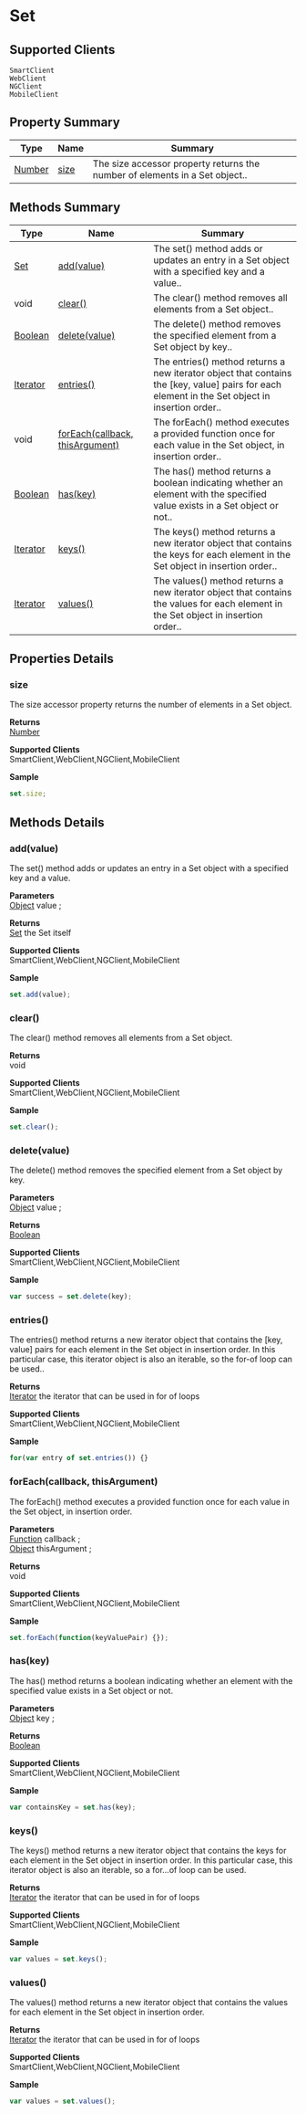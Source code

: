 #  Set

## **Supported Clients**

    SmartClient
    WebClient
    NGClient
    MobileClient

## Property Summary

| Type                                                  | Name                    | Summary                                                                                                           |
| ----------------------------------------------------- | ----------------------- | ----------------------------------------------------------------------------------------------------------------- |
| [Number](./Number.md) | [size](Set.md#size)                   | The size accessor property returns the number of elements in a Set object..                                    |

## Methods Summary

| Type                                                  | Name                    | Summary                                                                                                           |
| ----------------------------------------------------- | ----------------------- | ----------------------------------------------------------------------------------------------------------------- |
| [Set](./Set.md) | [add(value)](Set.md#add-value)                   | The set() method adds or updates an entry in a Set object with a specified key and a value..                                    |
|void | [clear()](Set.md#clear)                   | The clear() method removes all elements from a Set object..                                    |
| [Boolean](./Boolean.md) | [delete(value)](Set.md#delete-value)                   | The delete() method removes the specified element from a Set object by key..                                    |
| [Iterator](./Iterator.md) | [entries()](Set.md#entries)                   | The entries() method returns a new iterator object that contains the [key, value] pairs for each element in the Set object in insertion order..                                    |
|void | [forEach(callback, thisArgument)](Set.md#foreach-callback-thisargument)                   | The forEach() method executes a provided function once for each value in the Set object, in insertion order..                                    |
| [Boolean](./Boolean.md) | [has(key)](Set.md#has-key)                   | The has() method returns a boolean indicating whether an element with the specified value exists in a Set object or not..                                    |
| [Iterator](./Iterator.md) | [keys()](Set.md#keys)                   | The keys() method returns a new iterator object that contains the keys for each element in the Set object in insertion order..                                    |
| [Iterator](./Iterator.md) | [values()](Set.md#values)                   | The values() method returns a new iterator object that contains the values for each element in the Set object in insertion order..                                    |

## Properties Details

### size

The size accessor property returns the number of elements in a Set object.

**Returns**\
[Number](./Number.md) 

**Supported Clients**\
SmartClient,WebClient,NGClient,MobileClient

**Sample**

```javascript
set.size;
```

## Methods Details

### add(value)

The set() method adds or updates an entry in a Set object with a specified key and a value.

**Parameters**\
[Object](./Object.md) value  ;

**Returns**\
[Set](./Set.md) the Set itself

**Supported Clients**\
SmartClient,WebClient,NGClient,MobileClient

**Sample**

```javascript
set.add(value);
```
### clear()

The clear() method removes all elements from a Set object.


**Returns**\
void 

**Supported Clients**\
SmartClient,WebClient,NGClient,MobileClient

**Sample**

```javascript
set.clear();
```
### delete(value)

The delete() method removes the specified element from a Set object by key.

**Parameters**\
[Object](./Object.md) value  ;

**Returns**\
[Boolean](./Boolean.md) 

**Supported Clients**\
SmartClient,WebClient,NGClient,MobileClient

**Sample**

```javascript
var success = set.delete(key);
```
### entries()

The entries() method returns a new iterator object that contains the [key, value] pairs for each element in the Set object in insertion order. In this particular case, this iterator object is also an iterable, so the for-of loop can be used..


**Returns**\
[Iterator](./Iterator.md) the iterator that can be used in for of loops

**Supported Clients**\
SmartClient,WebClient,NGClient,MobileClient

**Sample**

```javascript
for(var entry of set.entries()) {}
```
### forEach(callback, thisArgument)

The forEach() method executes a provided function once for each value in the Set object, in insertion order.

**Parameters**\
[Function](./Function.md) callback  ;\
[Object](./Object.md) thisArgument  ;

**Returns**\
void 

**Supported Clients**\
SmartClient,WebClient,NGClient,MobileClient

**Sample**

```javascript
set.forEach(function(keyValuePair) {});
```
### has(key)

The has() method returns a boolean indicating whether an element with the specified value exists in a Set object or not.

**Parameters**\
[Object](./Object.md) key  ;

**Returns**\
[Boolean](./Boolean.md) 

**Supported Clients**\
SmartClient,WebClient,NGClient,MobileClient

**Sample**

```javascript
var containsKey = set.has(key);
```
### keys()

The keys() method returns a new iterator object that contains the keys for each element in the Set object in insertion order. In this particular case, this iterator object is also an iterable, so a for...of loop can be used.


**Returns**\
[Iterator](./Iterator.md) the iterator that can be used in for of loops

**Supported Clients**\
SmartClient,WebClient,NGClient,MobileClient

**Sample**

```javascript
var values = set.keys();
```
### values()

The values() method returns a new iterator object that contains the values for each element in the Set object in insertion order.


**Returns**\
[Iterator](./Iterator.md) the iterator that can be used in for of loops

**Supported Clients**\
SmartClient,WebClient,NGClient,MobileClient

**Sample**

```javascript
var values = set.values();
```

